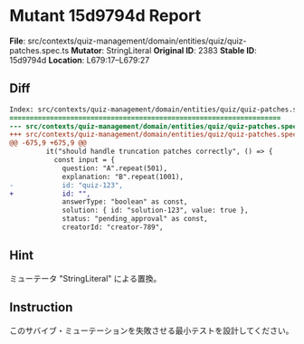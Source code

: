 # Mutant 15d9794d Report

**File**: src/contexts/quiz-management/domain/entities/quiz/quiz-patches.spec.ts
**Mutator**: StringLiteral
**Original ID**: 2383
**Stable ID**: 15d9794d
**Location**: L679:17–L679:27

## Diff

```diff
Index: src/contexts/quiz-management/domain/entities/quiz/quiz-patches.spec.ts
===================================================================
--- src/contexts/quiz-management/domain/entities/quiz/quiz-patches.spec.ts	original
+++ src/contexts/quiz-management/domain/entities/quiz/quiz-patches.spec.ts	mutated #2383
@@ -675,9 +675,9 @@
         it("should handle truncation patches correctly", () => {
           const input = {
             question: "A".repeat(501),
             explanation: "B".repeat(1001),
-            id: "quiz-123",
+            id: "",
             answerType: "boolean" as const,
             solution: { id: "solution-123", value: true },
             status: "pending_approval" as const,
             creatorId: "creator-789",
```

## Hint

ミューテータ "StringLiteral" による置換。

## Instruction

このサバイブ・ミューテーションを失敗させる最小テストを設計してください。

